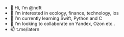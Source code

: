 - 👋 Hi, I’m @ndft
- 👀 I’m interested in ecology, finance, technology, ios
- 🌱 I’m currently learning Swift, Python and C
- 💞️ I’m looking to collaborate on Yandex, Ozon etc..
- 📫 t.me/latern

<!---
ndft/ndft is a ✨ special ✨ repository because its `README.md` (this file) appears on your GitHub profile.
You can click the Preview link to take a look at your changes.
--->
